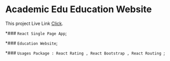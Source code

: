 # Academic Edu Education Website

This project Live Link [Click](https://github.com/facebook/create-react-app).


*### `React Single Page App`;


*### `Education Website`;


*### `Usages Package : React Rating , React Bootstrap , React Routing `;
